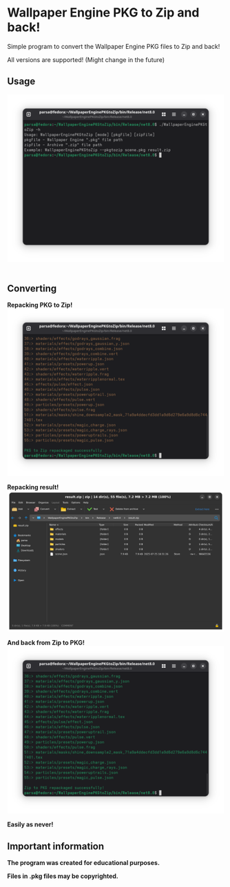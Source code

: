 # Wallpaper Engine PKG to Zip and back!
Simple program to convert the Wallpaper Engine PKG files to Zip and back!

All versions are supported! (Might change in the future)

## Usage
![Preview of Usage](Usage.png)
 
## Converting
**Repacking PKG to Zip!**
![Preview of Repacking PKG to Zip!](PKGtoZip.png)

**Repacking result!**
![Preview of Repacked Zip!](RepackedZip.png)

**And back from Zip to PKG!**
![Preview of Repacked Zip!](ZiptoPKG.png)

**Easily as never!**
 
## Important information
**The program was created for educational purposes.**

**Files in .pkg files may be copyrighted.**
